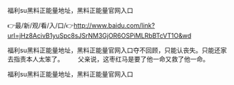 福利su黑料正能量地址，黑料正能量官网入口

👉最/新/观/看/入/口/👉http://www.baidu.com/link?url=jHz8AcivB1yuSpc8sJSrNM3GjOR6OSPiMLRbBTcVT1O&wd

福利su黑料正能量地址，黑料正能量官网入口夺不回顾，只能认丧失。只能还家去指责本人太笨了。
　　父亲说，这枣红马是要了他一命又救了他一命。


福利su黑料正能量地址，黑料正能量官网入口
